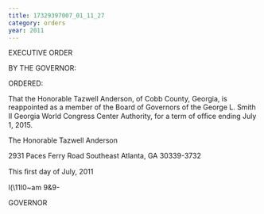 ```yaml
---
title: 17329397007_01_11_27
category: orders
year: 2011
---
```

 

EXECUTIVE ORDER

BY THE GOVERNOR:

ORDERED:

That the Honorable Tazwell Anderson, of Cobb County, Georgia, is
reappointed as a member of the Board of Governors of the George
L. Smith II Georgia World Congress Center Authority, for a term of
ofﬁce ending July 1, 2015.

The Honorable Tazwell Anderson

2931 Paces Ferry Road Southeast
Atlanta, GA 30339-3732

This ﬁrst day of July, 2011

l(\11I0~am 9&9-

GOVERNOR

